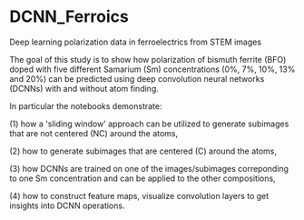 # DCNN_Ferroics
Deep learning polarization data in ferroelectrics from STEM images

The goal of this study is to show how polarization of bismuth ferrite (BFO) doped with five different Samarium (Sm) concentrations (0%, 7%, 10%, 13% and 20%) can be predicted using deep convolution neural networks (DCNNs) with and without atom finding.

In particular the notebooks demonstrate:

(1) how a 'sliding window' approach can be utilized to generate subimages that are not centered (NC) around the atoms,

(2) how to generate subimages that are centered (C) around the atoms,

(3) how DCNNs are trained on one of the images/subimages correponding to one Sm concentration and can be applied to the other compositions,

(4) how to construct feature maps, visualize convolution layers to get insights into DCNN operations.
